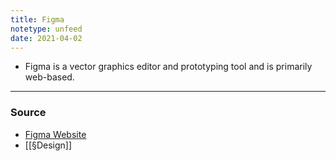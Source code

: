 ```yaml
---
title: Figma
notetype: unfeed
date: 2021-04-02
---
```


- Figma is a vector graphics editor and prototyping tool and is primarily web-based. 


--- 

### Source
- [Figma Website](http://www.figma.com)
- [[§Design]]